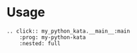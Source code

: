 # Usage

```{eval-rst}
.. click:: my_python_kata.__main__:main
    :prog: my-python-kata
    :nested: full
```
